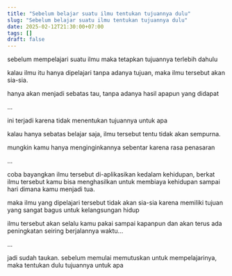 ```yaml
---
title: "Sebelum belajar suatu ilmu tentukan tujuannya dulu"
slug: "Sebelum belajar suatu ilmu tentukan tujuannya dulu"
date: 2025-02-12T21:30:00+07:00
tags: []
draft: false
---
```


sebelum mempelajari suatu ilmu maka tetapkan tujuannya terlebih dahulu

kalau ilmu itu hanya dipelajari tanpa adanya tujuan, maka ilmu tersebut akan sia-sia. 

hanya akan menjadi sebatas tau, tanpa adanya hasil apapun yang didapat

...

ini terjadi karena tidak menentukan tujuannya untuk apa

kalau hanya sebatas belajar saja, ilmu tersebut tentu tidak akan sempurna. 

mungkin kamu hanya menginginkannya sebentar karena rasa penasaran

...

coba bayangkan ilmu tersebut di-aplikasikan kedalam kehidupan, berkat ilmu tersebut kamu bisa menghasilkan untuk membiaya kehidupan sampai hari dimana kamu menjadi tua.

maka ilmu yang dipelajari tersebut tidak akan sia-sia karena memiliki tujuan yang sangat bagus untuk kelangsungan hidup

ilmu tersebut akan selalu kamu pakai sampai kapanpun dan akan terus ada peningkatan seiring berjalannya waktu...

...

jadi sudah taukan. sebelum memulai memutuskan untuk mempelajarinya, maka tentukan dulu tujuannya untuk apa